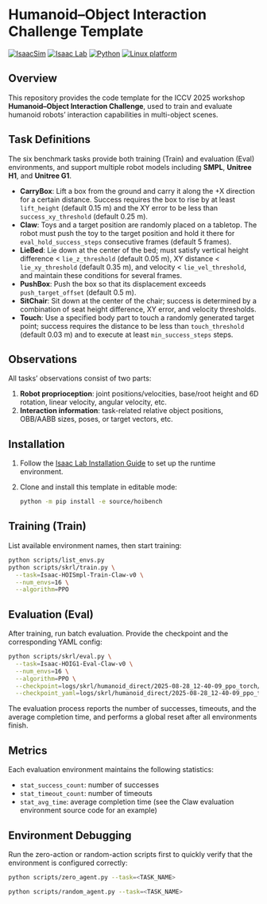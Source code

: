 # Humanoid–Object Interaction Challenge Template
[![IsaacSim](https://img.shields.io/badge/IsaacSim-4.5.0-silver.svg)](https://docs.omniverse.nvidia.com/isaacsim/latest/overview.html)
[![Isaac Lab](https://img.shields.io/badge/IsaacLab-2.1.0-silver)](https://isaac-sim.github.io/IsaacLab)
[![Python](https://img.shields.io/badge/python-3.10-blue.svg)](https://docs.python.org/3/whatsnew/3.10.html)
[![Linux platform](https://img.shields.io/badge/platform-linux--64-orange.svg)](https://releases.ubuntu.com/22.04/)

## Overview

This repository provides the code template for the ICCV 2025 workshop **Humanoid–Object Interaction Challenge**, used to train and evaluate humanoid robots’ interaction capabilities in multi-object scenes.

## Task Definitions

The six benchmark tasks provide both training (Train) and evaluation (Eval) environments, and support multiple robot models including **SMPL**, **Unitree H1**, and **Unitree G1**.

* **CarryBox**: Lift a box from the ground and carry it along the +X direction for a certain distance. Success requires the box to rise by at least `lift_height` (default 0.15 m) and the XY error to be less than `success_xy_threshold` (default 0.25 m).
* **Claw**: Toys and a target position are randomly placed on a tabletop. The robot must push the toy to the target position and hold it there for `eval_hold_success_steps` consecutive frames (default 5 frames).
* **LieBed**: Lie down at the center of the bed; must satisfy vertical height difference < `lie_z_threshold` (default 0.05 m), XY distance < `lie_xy_threshold` (default 0.35 m), and velocity < `lie_vel_threshold`, and maintain these conditions for several frames.
* **PushBox**: Push the box so that its displacement exceeds `push_target_offset` (default 0.5 m).
* **SitChair**: Sit down at the center of the chair; success is determined by a combination of seat height difference, XY error, and velocity thresholds.
* **Touch**: Use a specified body part to touch a randomly generated target point; success requires the distance to be less than `touch_threshold` (default 0.03 m) and to execute at least `min_success_steps` steps.

## Observations

All tasks’ observations consist of two parts:

1. **Robot proprioception**: joint positions/velocities, base/root height and 6D rotation, linear velocity, angular velocity, etc.
2. **Interaction information**: task-related relative object positions, OBB/AABB sizes, poses, or target vectors, etc.

## Installation

1. Follow the [Isaac Lab Installation Guide](https://isaac-sim.github.io/IsaacLab/main/source/setup/installation/pip_installation.html) to set up the runtime environment.
2. Clone and install this template in editable mode:

   ```bash
   python -m pip install -e source/hoibench
   ```

## Training (Train)

List available environment names, then start training:

```bash
python scripts/list_envs.py
python scripts/skrl/train.py \
  --task=Isaac-HOISmpl-Train-Claw-v0 \
  --num_envs=16 \
  --algorithm=PPO
```



## Evaluation (Eval)

After training, run batch evaluation. Provide the checkpoint and the corresponding YAML config:

```bash
python scripts/skrl/eval.py \
  --task=Isaac-HOIG1-Eval-Claw-v0 \
  --num_envs=16 \
  --algorithm=PPO \
  --checkpoint=logs/skrl/humanoid_direct/2025-08-28_12-40-09_ppo_torch/checkpoints/best_agent.pt \
  --checkpoint_yaml=logs/skrl/humanoid_direct/2025-08-28_12-40-09_ppo_torch/params/agent.yaml

```

The evaluation process reports the number of successes, timeouts, and the average completion time, and performs a global reset after all environments finish.

## Metrics

Each evaluation environment maintains the following statistics:

* `stat_success_count`: number of successes
* `stat_timeout_count`: number of timeouts
* `stat_avg_time`: average completion time (see the Claw evaluation environment source code for an example)

## Environment Debugging

Run the zero-action or random-action scripts first to quickly verify that the environment is configured correctly:

```bash
python scripts/zero_agent.py --task=<TASK_NAME>
```

```bash
python scripts/random_agent.py --task=<TASK_NAME>
```

